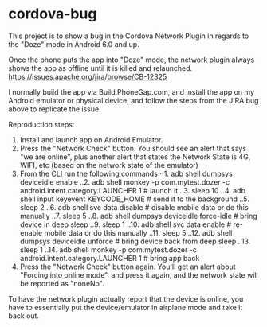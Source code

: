 # cordova-bug
This project is to show a bug in the Cordova Network Plugin in regards to the "Doze" mode in Android 6.0 and up.

Once the phone puts the app into "Doze" mode, the network plugin always shows the app as offline until it is killed and relaunched.
<https://issues.apache.org/jira/browse/CB-12325>

I normally build the app via Build.PhoneGap.com, and install the app on my Android emulator or physical device, and follow the steps from the JIRA bug above to replicate the issue.

Reproduction steps:
1. Install and launch app on Android Emulator.
2. Press the "Network Check" button. You should see an alert that says "we are online", plus another alert that states the Network State is 4G, WIFI, etc (based on the network state of the emulator)
3. From the CLI run the following commands
⋅⋅1. adb shell dumpsys deviceidle enable
..2. adb shell monkey -p com.mytest.dozer -c android.intent.category.LAUNCHER 1 # launch it
..3. sleep 10
..4. adb shell input keyevent KEYCODE_HOME # send it to the background
..5. sleep 2
..6. adb shell svc data disable # disable mobile data or do this manually
..7. sleep 5
..8. adb shell dumpsys deviceidle force-idle # bring device in deep sleep
..9. sleep 1
..10. adb shell svc data enable # re-enable mobile data or do this manually
..11. sleep 5
..12. adb shell dumpsys deviceidle unforce # bring device back from deep sleep
..13. sleep 1
..14. adb shell monkey -p com.mytest.dozer -c android.intent.category.LAUNCHER 1 # bring app back
4. Press the "Network Check" button again. You'll get an alert about "Forcing into online mode", and press it again, and the network state will be reported as "noneNo". 

To have the network plugin actually report that the device is online, you have to essentially put the device/emulator in airplane mode and take it back out.

